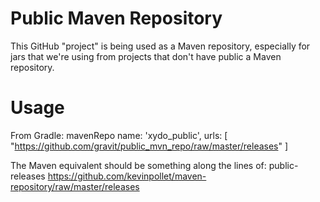 # Public Maven Repository
This GitHub "project" is being used as a Maven repository, especially for
jars that we're using from projects that don't have public a Maven
repository.

# Usage
From Gradle:
    mavenRepo name: 'xydo_public', urls: [ "https://github.com/gravit/public_mvn_repo/raw/master/releases" ]

The Maven equivalent should be something along the lines of:
    <repository>
      <id>public-releases</id>
        <url>https://github.com/kevinpollet/maven-repository/raw/master/releases</url>
    </repository>

